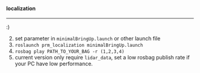 #### localization

------

:)

2. set parameter in `minimalBringUp.launch` or other launch file
3. `roslaunch prm_localization minimalBringUp.launch `
4. `rosbag play PATH_TO_YOUR_BAG -r (1,2,3,4)`
5. current version only require `lidar_data`, set a low rosbag publish rate if your PC have low performance.

